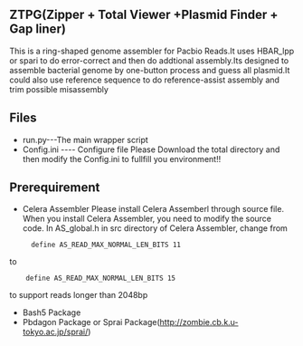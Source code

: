 ZTPG(Zipper + Total Viewer +Plasmid Finder + Gap liner)
-------------------------------------------------------
This is a ring-shaped genome assembler for Pacbio Reads.It uses HBAR_lpp or spari to do error-correct and then do addtional assembly.Its designed to assemble bacterial genome by one-button process and guess all plasmid.It could also use reference sequence to do reference-assist assembly and trim possible misassembly

Files
-----
* run.py---The main wrapper script
* Config.ini ---- Configure file 
Please Download the total directory and then modify the Config.ini to fullfill you environment!!

Prerequirement
--------------
* Celera Assembler
Please install Celera Assemberl through source file. When you install Celera Assembler, you need to modify the source code. In AS_global.h in src directory of Celera Assembler, change from

        define AS_READ_MAX_NORMAL_LEN_BITS 11
to

        define AS_READ_MAX_NORMAL_LEN_BITS 15
to support reads longer than 2048bp
* Bash5 Package
* Pbdagon Package or Sprai Package(http://zombie.cb.k.u-tokyo.ac.jp/sprai/)



